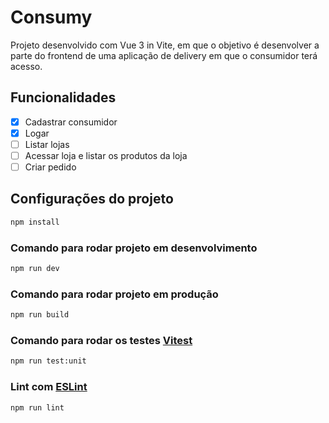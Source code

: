 # Consumy
Projeto desenvolvido com Vue 3 in Vite, em que o objetivo é desenvolver a parte do frontend de uma aplicação de delivery em que o consumidor terá acesso.

## Funcionalidades
- [x] Cadastrar consumidor
- [x] Logar
- [ ] Listar lojas
- [ ] Acessar loja e listar os produtos da loja
- [ ] Criar pedido

## Configurações do projeto

```sh
npm install
```

### Comando para rodar projeto em desenvolvimento

```sh
npm run dev
```

### Comando para rodar projeto em produção

```sh
npm run build
```

### Comando para rodar os testes [Vitest](https://vitest.dev/)

```sh
npm run test:unit
```

### Lint com [ESLint](https://eslint.org/)

```sh
npm run lint
```
